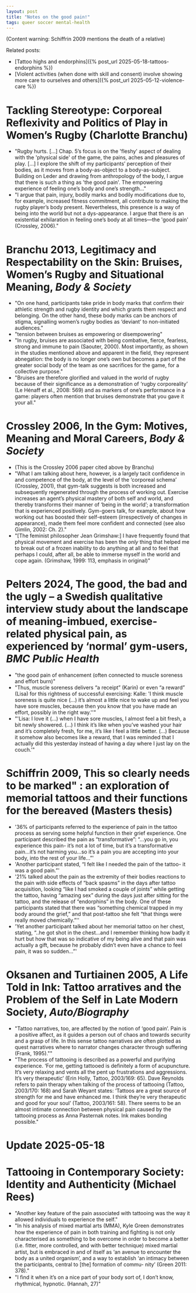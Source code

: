 ```yaml
---
layout: post
title: "Notes on the good pain!"
tags: queer soccer mental-health
---
```


(Content warning: Schiffrin 2009 mentions the death of a relative)

Related posts:  
- [Tattoo highs and endorphins]({% post_url 2025-05-18-tattoos-endorphins %})
- [Violent activities (when done with skill and consent) involve showing more care to ourselves and others]({% post_url 2025-05-12-violence-care %})  

# Tackling Stereotype: Corporeal Reflexivity and Politics of Play in Women’s Rugby (Charlotte Branchu)

- "Rugby hurts. [...] Chap. 5’s focus is on the 'fleshy' aspect of dealing with the 'physical side' of the game, the pains, aches and pleasures of play. [...] I explore the shift of my participants’ perception of their bodies, as it moves from a body-as-object to a body-as-subject. Building on Leder and drawing from anthropology of the body, I argue that there is such a thing as 'the good pain'. The empowering experience of feeling one’s
body and one’s strength..."
- "I argue that pain, injury, bodily marks and bodily modifications due to, for example, increased fitness commitment, all contribute to making the rugby player’s body present. Nevertheless, this presence is a way of being into the world but not a dys-appearance. I argue that there is an existential exhilaration in feeling one’s body at all times—the 'good pain' (Crossley, 2006)."

# Branchu 2013, Legitimacy and Respectability on the Skin: Bruises, Women’s Rugby and Situational Meaning, *Body & Society*

- "On one hand, participants take pride in body marks that confirm their athletic strength and rugby identity and which grants them respect and belonging. On the other hand, these body marks can be anchors of stigma, signalling women’s rugby bodies as ‘deviant’ to non-initiated audiences."
- "tension between bruises as empowering or disempowering"
- "In rugby, bruises are associated with being combative, fierce, fearless, strong and immune to pain (Saouter, 2000). Most importantly, as shown in the studies mentioned above and apparent in the field, they represent abnegation: the body is no longer one’s own but becomes a part of the greater social body of the team as one sacrifices for the game, for a collective purpose."
- "Bruises are therefore glorified and valued in the world of rugby because of their significance as a demonstration of ‘rugby corporeality’ (Le Hénaff et al., 2008: 569) and as markers of one’s performance in a game: players often mention that bruises demonstrate that you gave it your all."

# Crossley 2006, In the Gym: Motives, Meaning and Moral Careers, *Body & Society*

- (This is the Crossley 2006 paper cited above by Branchu)
- "What I am talking about here, however, is a largely tacit confidence in and competence of the body, at the level of the ‘corporeal schema’ (Crossley, 2001), that gym-talk suggests is both increased and subsequently regenerated through the process of working out. Exercise increases an agent’s physical mastery of both self and world, and thereby transforms their manner of ‘being in the world’; a transformation that is experienced positively. Gym-goers talk, for example, about how working out has boosted their self-esteem (irrespectively of changes in appearance), made them feel more confident and connected (see also Gimlin, 2002: Ch. 2)."
- "[The feminist philosopher Jean Grimshaw:] I have frequently found that physical movement and exercise has been the *only* thing that helped me to break out of a frozen inability to do anything at all and to feel that perhaps I could, after all, be able to immerse myself in the world and cope again. (Grimshaw, 1999: 113, emphasis in original)"

# Pelters 2024, The good, the bad and the ugly – a Swedish qualitative interview study about the landscape of meaning-imbued, exercise-related physical pain, as experienced by ‘normal’ gym-users, *BMC Public Health*

- "the good pain of enhancement (often connected to muscle soreness and effort burn)"
- "Thus, muscle soreness delivers “a receipt” (Karin) or even “a reward” (Lisa) for this rightness of successful exercising: Kalle: 'I think muscle soreness is quite nice (…) it’s almost a little nice to wake up and feel you have sore muscles, because then you know that you have made an effort, possibly in the right way.''"
- "'Lisa: I love it (…) when I have sore muscles, I almost feel a bit fresh, a bit newly showered. (…) I think it’s like when you’ve washed your hair and it’s completely fresh, for me, it’s like I feel a little better. (…) Because it somehow also becomes like a reward, that I was reminded that I actually did this yesterday instead of having a day where I just lay on the couch.'"

# Schiffrin 2009, This so clearly needs to be marked" : an exploration of memorial tattoos and their functions for the bereaved (Masters thesis)

- '36% of participants referred to the experience of pain in the tattoo process as serving some helpful function in their grief experience. One participant described the pain as “transformative”: “...you go in, you experience this pain- it’s not a lot of time, but it’s a transformative pain...it’s not harming you...so it’s a pain you are accepting into your body, into the rest of your life...”'
- 'Another participant stated, “I felt like I needed the pain of the tattoo- it was a good pain.”'
- '21% talked about the pain as the extremity of their bodies reactions to the pain with side effects of “back spasms” in the days after tattoo acquisition, looking “like I had smoked a couple of joints” while getting the tattoo, having “amazing sex” during the days just after sitting for the tattoo, and the release of “endorphins” in the body. One of these participants stated that there was “something chemical trapped in my body around the grief,” and that post-tattoo she felt “that things were really moved chemically.”''
- 'Yet another participant talked about her memorial tattoo on her chest, stating, “..he got shot in the chest...and I remember thinking how badly it hurt but how that was so indicative of my being alive and that pain was actually a gift, because he probably didn’t even have a chance to feel pain, it was so sudden...”'

# Oksanen and Turtiainen 2005, A Life Told in Ink: Tattoo arratives and the Problem of the Self in Late Modern Society, *Auto/Biography*

- "Tattoo narratives, too, are affected by the notion of ‘good pain’. Pain is a positive affect, as it guides a person out of chaos and towards security and a grasp of life. In this sense tattoo narratives are often plotted as quest narratives where to narrator changes character through suffering (Frank, 1995).""
- "The process of tattooing is described as a powerful and purifying experience. ‘For me, getting tattooed is definitely a form of acupuncture. It’s very relaxing and vents all the pent up frustrations and aggressions. It’s very therapeutic’ (Erin Holly, Tattoo, 2003/169: 65). Dave Reynolds refers to pain therapy when talking of the process of tattooing (Tattoo, 2003/170: 168) and Sarah Weyant states: ‘Tattoos are a great source of strength for me and have enhanced me. I think they’re very therapeutic and good for your soul’ (Tattoo, 2003/161: 58). There seems to be an almost intimate connection between physical pain caused by the tattooing process as Anna Pasternak notes. Ink makes bonding possible."

# Update 2025-05-18
# Tattooing in Contemporary Society: Identity and Authenticity (Michael Rees)
- "Another key feature of the pain associated with tattooing was the way it allowed individuals to experience the self."
- "In his analysis of mixed martial arts (MMA), Kyle Green demonstrates how the experience of pain in both training and ﬁghting is not only characterised as something to be overcome in order to become a better (i.e. ﬁtter, more controlled, and with better technique) mixed martial artist, but is embraced in and of itself as ‘an avenue to encounter the body as a united organism’, and a way to establish ‘an intimacy between the participants, central to [the] formation of commu- nity’ (Green 2011: 378)."
- "I ﬁnd it when it’s on a nice part of your body sort of, I don’t know, rhythmical, hypnotic. (Hannah, 27)"
